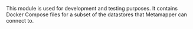 This module is used for development and testing purposes. It contains Docker Compose files for a subset of the datastores that Metamapper can connect to.

